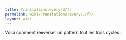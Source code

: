 ```yaml
---
title: Translations:every/3/fr
permalink: wiki/Translations:every/3/fr/
layout: wiki
---
```


Voici comment renverser un pattern tout les trois cycles :
